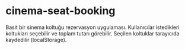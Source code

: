 ﻿# cinema-seat-booking
Basit bir sinema koltuğu rezervasyon uygulaması. Kullanıcılar istedikleri koltukları seçebilir ve toplam tutarı görebilir. Seçilen koltuklar tarayıcıda kaydedilir (localStorage).
